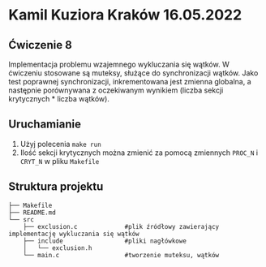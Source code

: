 # Kamil Kuziora                       Kraków 16.05.2022

## Ćwiczenie 8
Implementacja problemu wzajemnego wykluczania się wątków. W ćwiczeniu stosowane są muteksy, służące do synchronizacji wątków. Jako test poprawnej synchronizacji,
inkrementowana jest zmienna globalna, a następnie porównywana z oczekiwanym wynikiem (liczba sekcji krytycznych * liczba wątków).

## Uruchamianie
1. Użyj polecenia `make run`
2. Ilość sekcji krytycznych można zmienić za pomocą zmiennych `PROC_N` i `CRYT_N` w pliku `Makefile`

## Struktura projektu
```
├── Makefile
├── README.md
└── src
    ├── exclusion.c             #plik źródłowy zawierający implementację wykluczania się wątków
    ├── include                 #pliki nagłówkowe
    │   └── exclusion.h
    └── main.c                  #tworzenie muteksu, wątków
```
